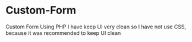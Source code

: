# Custom-Form
Custom Form Using PHP
I have keep UI very clean so I have not use CSS, because it was recommended to keep UI clean

